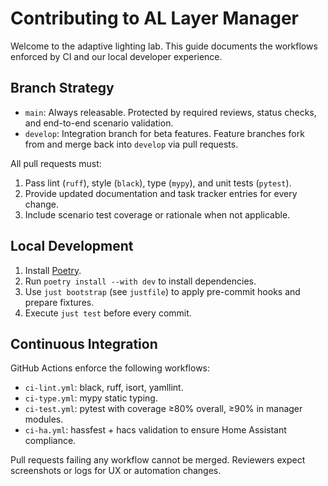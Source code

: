 # Contributing to AL Layer Manager

Welcome to the adaptive lighting lab. This guide documents the workflows enforced by CI and our local developer experience.

## Branch Strategy
- `main`: Always releasable. Protected by required reviews, status checks, and end-to-end scenario validation.
- `develop`: Integration branch for beta features. Feature branches fork from and merge back into `develop` via pull requests.

All pull requests must:
1. Pass lint (`ruff`), style (`black`), type (`mypy`), and unit tests (`pytest`).
2. Provide updated documentation and task tracker entries for every change.
3. Include scenario test coverage or rationale when not applicable.

## Local Development
1. Install [Poetry](https://python-poetry.org/).
2. Run `poetry install --with dev` to install dependencies.
3. Use `just bootstrap` (see `justfile`) to apply pre-commit hooks and prepare fixtures.
4. Execute `just test` before every commit.

## Continuous Integration
GitHub Actions enforce the following workflows:
- `ci-lint.yml`: black, ruff, isort, yamllint.
- `ci-type.yml`: mypy static typing.
- `ci-test.yml`: pytest with coverage ≥80% overall, ≥90% in manager modules.
- `ci-ha.yml`: hassfest + hacs validation to ensure Home Assistant compliance.

Pull requests failing any workflow cannot be merged. Reviewers expect screenshots or logs for UX or automation changes.
